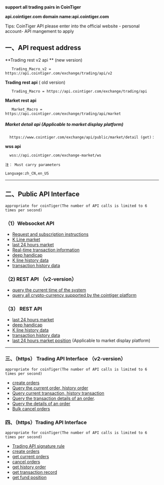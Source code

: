  **support all trading pairs in CoinTiger** 

 **api.cointiger.com  domain name:api.cointiger.com**

 Tips: CoinTiger API please enter into the official website - personal account- API mangement to apply

  ## 一、API request address

  **Trading rest v2 api ** (new version) 

  ```
     Trading_Macro_v2 = https://api.cointiger.com/exchange/trading/api/v2
  ```

  **Trading rest api**  ( old version)

  ```
     Trading_Macro = https://api.cointiger.com/exchange/trading/api
  ```
  **Market rest api**  
  ```
     Market_Macro = https://api.cointiger.com/exchange/trading/api/market
  ```
  ##### Market  detail api  (Applicable to market display platform)

  ```
  	https://www.cointiger.com/exchange/api/public/market/detail (get)：
  ```

  **wss api**

  ```
  	wss://api.cointiger.com/exchange-market/ws
  ```

    注： Must carry parameters
     
    Language:zh_CN,en_US 

------

 


  ## 二、Public API Interface


  ```
 appropriate for coinTiger(The number of API calls is limited to 6 times per second)
  ```
  ### （1）Websocket API

  - [Request and subscription instructions](/cointiger/api-docs-en/wiki/Public-Request-And-Subscription-Instructions)
  - [K Line market](/cointiger/api-docs-en/wiki/Public-K-Line-Information) 
  - [last 24 hours market](/cointiger/api-docs-en/wiki/Public-The-Lastest-24-Hours-Price) 
  - [Real-time transaction information](/cointiger/api-docs-en/wiki/Public-Transaction-Information)
  - [deep handicap](/cointiger/api-docs-en/wiki/Public-Volume-Depth) 
  - [K line history data](/cointiger/api-docs-en/wiki/Public-K-Line-History-Data) 
  - [transaction history data](/cointiger/api-docs-en/wiki/Public-Transaction-History-Data) 

### （2)   REST API （v2-version）
 - [query the current time of the system](/cointiger/api-docs-en/wiki/query-the-current-time-of-the-system)
 - [query all crypto-currency supported by the cointiger platform](/cointiger/api-docs-en/wiki/currencys-（V2）)


  ###  （3） REST API

  - [last 24 hours market](/cointiger/api-docs-en/wiki/REST-market-price-lastest-24hours)
  - [deep handicap](/cointiger/api-docs-en/wiki/REST-volume-depth)
  - [K line history data](/cointiger/api-docs-en/wiki/REST-k-line-history-data)
  - [transaction history data](/cointiger/api-docs-en/wiki/REST-transaction-history-data)
  - [last 24 hours market position](/cointiger/api-docs-en/wiki/last-24-hours-market-position) (Applicable to market display platform)


------

### 三、（https） Trading API Interface （v2-version）

```
appropriate for coinTiger(The number of API calls is limited to 6 times per second)
```

- [create orders](/cointiger/api-docs-en/wiki/Create-Order-(V2)) 
- [Query the current order, history order](/cointiger/api-docs-en/wiki/query-for-the-current-commission,-history-commision-(V2))
- [Query current transaction, history transaction](/cointiger/api-docs-en/wiki/Get-The-Transaction-Record-(V2))
- [Query the transaction details of an order](/cointiger/api-docs-en/wiki/check-the-transaction-details-of-order-(V2)).
- [Query the details of an order](/cointiger/api-docs-en/wiki/query-order-specific-details-(V2))
- [Bulk cancel orders](/cointiger/api-docs-en/wiki/Bulk-cancel-orders（V2）)


### 四、（https）Trading API Interface

```
appropriate for coinTiger(The number of API calls is limited to 6 times per second)
```
- [Trading API signature rule](/cointiger/api-docs-en/wiki/Trading-API-Sign-Rules)
- [create orders](/cointiger/api-docs-en/wiki/Trading-Create-Order) 
- [get current orders](/cointiger/api-docs-en/wiki/Trading-Get-The-Current-Commission) 
- [cancel orders](/cointiger/api-docs-en/wiki/Trading-Cancel-Order) 
- [get history order](/cointiger/api-docs-en/wiki/Trading-Get-The-History-Commissioned) 
- [get transaction record](/cointiger/api-docs-en/wiki/Trading-Get-The-Transaction-Record)
- [get fund position](/cointiger/api-docs-en/wiki/Trading-Get-The-Fund-Information) 